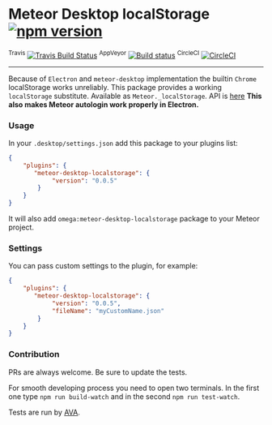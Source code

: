 # Meteor Desktop localStorage [![npm version](https://img.shields.io/npm/v/meteor-desktop-localstorage.svg)](https://npmjs.org/package/meteor-desktop-localstorage)

<sup>Travis</sup> [![Travis Build Status](https://travis-ci.org/wojtkowiak/meteor-desktop-localstorage.svg?branch=master)](https://travis-ci.org/wojtkowiak/meteor-desktop-localstorage) <sup>AppVeyor</sup> [![Build status](https://ci.appveyor.com/api/projects/status/c4faa7b42yhgjgo1?svg=true)](https://ci.appveyor.com/project/wojtkowiak/meteor-desktop-localstorage) <sup>CircleCI</sup> [![CircleCI](https://circleci.com/gh/wojtkowiak/meteor-desktop-localstorage.svg?style=svg)](https://circleci.com/gh/wojtkowiak/meteor-desktop-localstorage)

---

Because of `Electron` and `meteor-desktop` implementation the builtin `Chrome` localStorage works unreliably.
This package provides a working `localStorage` substitute.
Available as `Meteor._localStorage`.
API is [here](https://github.com/wojtkowiak/meteor-desktop-localstorage/blob/master/plugins/localstorage/localstorage.js#L14) 
**This also makes Meteor autologin work properly in Electron.**

### Usage

In your `.desktop/settings.json` add this package to your plugins list:
```json
{
    "plugins": {
       "meteor-desktop-localstorage": {
            "version": "0.0.5"
        }
    }
}
```
It will also add `omega:meteor-desktop-localstorage` package to your Meteor project. 
### Settings

You can pass custom settings to the plugin, for example:
```json
{
    "plugins": {
       "meteor-desktop-localstorage": {
            "version": "0.0.5",
            "fileName": "myCustomName.json"
        }
    }
}
```

### Contribution

PRs are always welcome. Be sure to update the tests.

For smooth developing process you need to open two terminals. In the first one type `npm run build-watch` and in the second `npm run test-watch`. 

Tests are run by [AVA](https://github.com/avajs).
